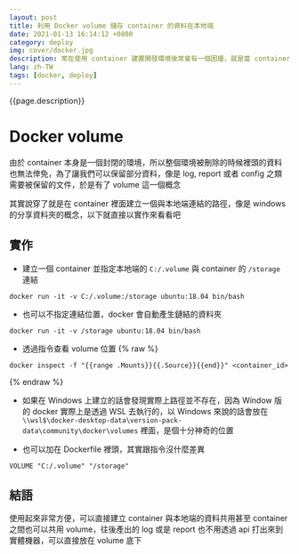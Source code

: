 ```yaml
---
layout: post
title: 利用 Docker volume 儲存 container 的資料在本地端
date: 2021-01-13 16:14:12 +0800
category: deploy
img: cover/docker.jpg
description: 常在使用 container 建置開發環境後常會有一個困擾，就是當 container 被刪除的時候裡面的資料也會一併消失，或是 container 之間要共用一些檔案的時候都會有一些困難點，於是就有 docker volume 的機制出來了
lang: zh-TW
tags: [docker, deploy]
---
```


{{page.description}}

# Docker volume

由於 container 本身是一個封閉的環境，所以整個環境被刪除的時候裡頭的資料也無法倖免，為了讓我們可以保留部分資料，像是 log, report 或者 config 之類需要被保留的文件，於是有了 volume 這一個概念

其實說穿了就是在 container 裡面建立一個與本地端連結的路徑，像是 windows 的分享資料夾的概念，以下就直接以實作來看看吧

## 實作
+ 建立一個 container 並指定本地端的 `C:/.volume` 與 container 的 `/storage` 連結

```
docker run -it -v C:/.volume:/storage ubuntu:18.04 bin/bash
```

+ 也可以不指定連結位置，docker 會自動產生鏈結的資料夾

```
docker run -it -v /storage ubuntu:18.04 bin/bash
```

+ 透過指令查看 volume 位置
{% raw %}
```
docker inspect -f "{{range .Mounts}}{{.Source}}{{end}}" <container_id>
```
{% endraw %}
+ 如果在 Windows 上建立的話會發現實際上路徑並不存在，因為 Window 版的 docker 實際上是透過 WSL 去執行的，以 Windows 來說的話會放在 `\\wsl$\docker-desktop-data\version-pack-data\community\docker\volumes` 裡面，是個十分神奇的位置

+ 也可以加在 Dockerfile 裡頭，其實跟指令沒什麼差異

```
VOLUME "C:/.volume" "/storage"
```

## 結語

使用起來非常方便，可以直接建立 container 與本地端的資料共用甚至 container 之間也可以共用 volume，往後產出的 log 或是 report 也不用透過 api 打出來到實體機器，可以直接放在 volume 底下